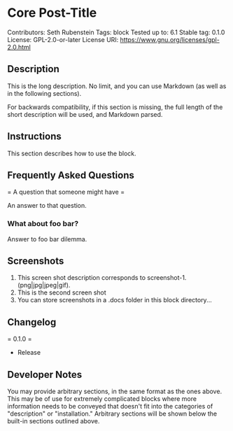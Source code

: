 # Core Post-Title
Contributors:      Seth Rubenstein
Tags:              block
Tested up to:      6.1
Stable tag:        0.1.0
License:           GPL-2.0-or-later
License URI:       https://www.gnu.org/licenses/gpl-2.0.html



## Description

This is the long description. No limit, and you can use Markdown (as well as in the following sections).

For backwards compatibility, if this section is missing, the full length of the short description will be used, and
Markdown parsed.

## Instructions

This section describes how to use the block.

## Frequently Asked Questions

= A question that someone might have =

An answer to that question.

### What about foo bar?

Answer to foo bar dilemma.

## Screenshots

1. This screen shot description corresponds to screenshot-1.(png|jpg|jpeg|gif).
2. This is the second screen shot
3. You can store screenshots in a .docs folder in this block directory...

## Changelog

= 0.1.0 =
* Release

## Developer Notes

You may provide arbitrary sections, in the same format as the ones above. This may be of use for extremely complicated
blocks where more information needs to be conveyed that doesn't fit into the categories of "description" or
"installation." Arbitrary sections will be shown below the built-in sections outlined above.
